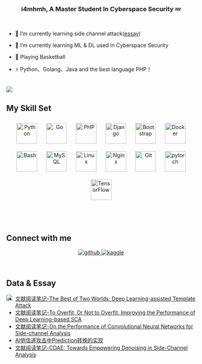 
### <div align="center">i4mhmh, A Master Student In Cyberspace Security 💤</div>  
  
<br/>

- 🔭 I’m currently learning side channel attack([essay](https://www.i4mhmh.cn))  
  

- 🌱 I’m currently learning ML & DL used in Cyberspace Security
  

- 🏀 Playing Basketball   
  

- ⚡ Python、Golang、Java and the best language PHP！  
  

<br/>  

<img src="https://github.com/i4mhmh/i4mhmh/blob/output/github-snake.gif"/> 


<br/>

## My Skill Set  
<table>

<div align="center">  
<a href="https://www.python.org/" target="_blank"><img style="margin: 10px" src="https://profilinator.rishav.dev/skills-assets/python-original.svg" alt="Python" height="55" /></a>  
<a href="https://go.dev/" target="_blank"><img style="margin: 10px" src="https://profilinator.rishav.dev/skills-assets/go-original.svg" alt="Go" height="55" /></a> 
<a href="https://www.php.net/" target="_blank"><img style="margin: 10px" src="https://profilinator.rishav.dev/skills-assets/php-original.svg" alt="PHP" height="55" /></a>  
<a href="https://www.djangoproject.com/" target="_blank"><img style="margin: 10px" src="https://profilinator.rishav.dev/skills-assets/django-original.svg" alt="Django" height="55" /></a>  
<a href="https://getbootstrap.com/docs/3.4/javascript/" target="_blank"><img style="margin: 10px" src="https://profilinator.rishav.dev/skills-assets/bootstrap-plain.svg" alt="Bootstrap" height="55" /></a>  
<a href="https://www.docker.com/" target="_blank"><img style="margin: 10px" src="https://profilinator.rishav.dev/skills-assets/docker-original-wordmark.svg" alt="Docker" height="55" /></a>  
<a href="https://www.gnu.org/software/bash/" target="_blank"><img style="margin: 10px" src="https://profilinator.rishav.dev/skills-assets/gnu_bash-icon.svg" alt="Bash" height="55" /></a>  
<a href="https://www.mysql.com/" target="_blank"><img style="margin: 10px" src="https://profilinator.rishav.dev/skills-assets/mysql-original-wordmark.svg" alt="MySQL" height="55" /></a>  
<a href="https://www.linux.org/" target="_blank"><img style="margin: 10px" src="https://profilinator.rishav.dev/skills-assets/linux-original.svg" alt="Linux" height="55" /></a>  
<a href="https://www.nginx.com/" target="_blank"><img style="margin: 10px" src="https://profilinator.rishav.dev/skills-assets/nginx-original.svg" alt="Nginx" height="55" /></a>  
<a href="https://github.com/" target="_blank"><img style="margin: 10px" src="https://profilinator.rishav.dev/skills-assets/git-scm-icon.svg" alt="Git" height="55" /></a>  
<a href="https://pytorch.org/" target="_blank"><img style="margin: 10px" src="https://profilinator.rishav.dev/skills-assets/pytorch-icon.svg" alt="pytorch" height="55" /></a>  
<a href="https://www.tensorflow.org/" target="_blank"><img style="margin: 10px" src="https://profilinator.rishav.dev/skills-assets/tensorflow-icon.svg" alt="TensorFlow" height="55" /></a>  
</div>



</table>  

<br/>  


## Connect with me  
<div align="center">
<a href="https://github.com/i4mhmh" target="_blank">
<img src=https://img.shields.io/badge/github-%2324292e.svg?&style=for-the-badge&logo=github&logoColor=white alt=github style="margin-bottom: 15px;" />
</a>
<a href="https://www.kaggle.com/i4mhmh" target="_blank">
<img src=https://img.shields.io/badge/kaggle-%2344BAE8.svg?&style=for-the-badge&logo=kaggle&logoColor=white alt=kaggle style="margin-bottom: 15px;" />
</a>  
</div>  
  

<br/>  


## Data & Essay
<img src="https://github-readme-stats.vercel.app/api/top-langs/?username=i4mhmh&hide_border=true&layout=compact" align="left" />  




<!-- BLOG-POST-LIST:START -->
- [文献阅读笔记-The Best of Two Worlds: Deep Learning-assisted Template Attack](https://i4mhmh.cn/archives/a09255bb.html)
- [文献阅读笔记-To Overfit, Or Not to Overfit: Improving the Performance of Deep Learning-based SCA](https://i4mhmh.cn/archives/f423d1e.html)
- [文献阅读笔记-On the Performance of Convolutional Neural Networks for Side-channel Analysis](https://i4mhmh.cn/archives/b68bb5eb.html)
- [AI侧信道攻击中Prediction转换的实现](https://i4mhmh.cn/archives/bfd12eb4.html)
- [文献阅读笔记-CDAE: Towards Empowering Denoising in Side-Channel Analysis](https://i4mhmh.cn/archives/c4b22as16.html)
<!-- BLOG-POST-LIST:END -->  

<br/>  

  




